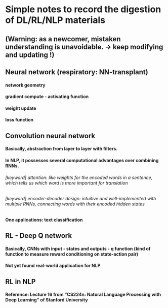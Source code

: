 # Simple notes to record the digestion of DL/RL/NLP materials
## (Warning: as a newcomer, mistaken understanding is unavoidable. -> keep modifying and updating !)

## Neural network (respiratory: NN-transplant)
#### network geometry
#### gradient compute - activating function
#### weight update
#### loss function

## Convolution neural network
#### Basically, abstraction from layer to layer with filters.
#### In NLP, it possesses several computational advantages over combining RNNs.
###### [keyword] attention: like weights for the encoded words in a sentence, which tells us which word is more important for translation
###### [keyword] encoder-decoder design: intuitive and well-implemented with multiple RNNs, connecting words with their encoded hidden states
#### One applications: text classification

## RL - Deep Q network
#### Basically, CNNs with input - states and outputs - q function (kind of function to measure reward conditioning on state-action pair)
#### Not yet found real-world application for NLP

## RL in NLP
#### Reference: Lecture 16 from "CS224n: Natural Language Processing with Deep Learning" of Stanford University
